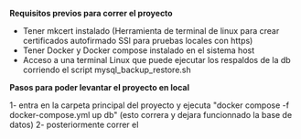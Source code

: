 **Requisitos previos para correr el proyecto**

- Tener mkcert instalado (Herramienta de terminal de linux para crear certificados autofirmado SSl para pruebas locales con https)
- Tener Docker y Docker compose instalado en el sistema host
- Acceso a una terminal Linux que puede ejecutar los respaldos de la db corriendo el script mysql_backup_restore.sh

**Pasos para poder levantar el proyecto en local**

1- entra en la carpeta principal del proyecto y ejecuta "docker compose -f docker-compose.yml up db" (esto correra y dejara funcionnado la base de datos)
2- posteriormente correr el
